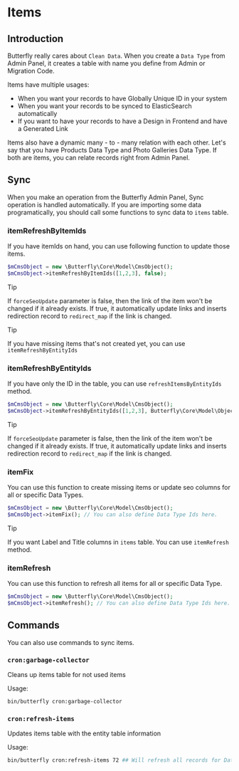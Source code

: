# Items

## Introduction

Butterfly really cares about `Clean Data`. When you create a `Data Type` from Admin Panel, it creates a table with name
you define from Admin or Migration Code.

Items have multiple usages:

- When you want your records to have Globally Unique ID in your system
- When you want your records to be synced to ElasticSearch automatically
- If you want to have your records to have a Design in Frontend and have a Generated Link

Items also have a dynamic many - to - many relation with each other. Let's say that you have Products Data Type and Photo Galleries
Data Type. If both are items, you can relate records right from Admin Panel.

## Sync

When you make an operation from the Butterfly Admin Panel, Sync operation is handled automatically. If you are importing some data
programatically, you should call some functions to sync data to `items` table.

### itemRefreshByItemIds

If you have itemIds on hand, you can use following function to update those items.

```php
$mCmsObject = new \Butterfly\Core\Model\CmsObject();
$mCmsObject->itemRefreshByItemIds([1,2,3], false);
```

> [!TIP]
> If `forceSeoUpdate` parameter is false, then the link of the item won't be changed if it already exists.
> If true, it automatically update links and inserts redirection record to `redirect_map` if the link is changed.

> [!TIP]
> If you have missing items that's not created yet, you can use `itemRefreshByEntityIds`

### itemRefreshByEntityIds

If you have only the ID in the table, you can use `refreshItemsByEntityIds` method.

```php
$mCmsObject = new \Butterfly\Core\Model\CmsObject();
$mCmsObject->itemRefreshByEntityIds([1,2,3], Butterfly\Core\Model\Objects::getObjectId('TABLE_NAME'), false);
```

> [!TIP]
> If `forceSeoUpdate` parameter is false, then the link of the item won't be changed if it already exists.
> If true, it automatically update links and inserts redirection record to `redirect_map` if the link is changed.

### itemFix

You can use this function to create missing items or update seo columns for all or specific Data Types.

```php
$mCmsObject = new \Butterfly\Core\Model\CmsObject();
$mCmsObject->itemFix(); // You can also define Data Type Ids here.
```

> [!TIP]
> If you want Label and Title columns in `items` table. You can use `itemRefresh` method.

### itemRefresh

You can use this function to refresh all items for all or specific Data Type.

```php
$mCmsObject = new \Butterfly\Core\Model\CmsObject();
$mCmsObject->itemRefresh(); // You can also define Data Type Ids here.
```

## Commands

You can also use commands to sync items.

### `cron:garbage-collector`

Cleans up items table for not used items

Usage:

```bash
bin/butterfly cron:garbage-collector
```

### `cron:refresh-items`

Updates items table with the entity table information

Usage:

```bash
bin/butterfly cron:refresh-items 72 ## Will refresh all records for Data Type #72
```